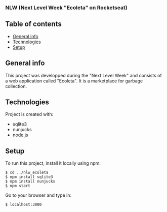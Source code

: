### NLW (Next Level Week "Ecoleta" on Rocketseat)

## Table of contents
* [General info](#general-info)
* [Technologies](#technologies)
* [Setup](#setup)

## General info
This project was developped during the "Next Level Week" and consists of a web application called "Ecoleta". It is a marketplace for garbage collection.
	
## Technologies
Project is created with:
* sqlite3
* nunjucks
* node.js
	
## Setup
To run this project, install it locally using npm:

```
$ cd ../nlw_ecoleta
$ npm install sqlite3
$ npm install nunjucks
$ npm start
```
Go to your browser and type in:

```
$ localhost:3000
```
